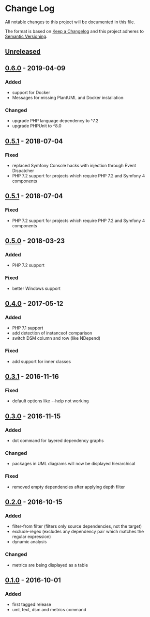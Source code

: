 # Change Log
All notable changes to this project will be documented in this file.

The format is based on [Keep a Changelog](http://keepachangelog.com/) 
and this project adheres to [Semantic Versioning](http://semver.org/).

## [Unreleased]

## [0.6.0] - 2019-04-09
### Added
 - support for Docker
 - Messages for missing PlantUML and Docker installation

### Changed
 - upgrade PHP language dependency to ^7.2
 - upgrade PHPUnit to ^8.0

## [0.5.1] - 2018-07-04
### Fixed
 - replaced Symfony Console hacks with injection through Event Dispatcher
 - PHP 7.2 support for projects which require PHP 7.2 and Symfony 4 components

## [0.5.1] - 2018-07-04
### Fixed
 - PHP 7.2 support for projects which require PHP 7.2 and Symfony 4 components

## [0.5.0] - 2018-03-23
### Added
 - PHP 7.2 support

### Fixed
 - better Windows support

## [0.4.0] - 2017-05-12
### Added
 - PHP 7.1 support
 - add detection of instanceof comparison
 - switch DSM column and row (like NDepend)

### Fixed
 - add support for inner classes

## [0.3.1] - 2016-11-16
### Fixed
 - default options like --help not working

## [0.3.0] - 2016-11-15
### Added
 - dot command for layered dependency graphs

### Changed
 - packages in UML diagrams will now be displayed hierarchical

### Fixed
 - removed empty dependencies after applying depth filter

## [0.2.0] - 2016-10-15
### Added
 - filter-from filter (filters only source dependencies, not the target)
 - exclude-regex (excludes any dependency pair which matches the regular expression)
 - dynamic analysis

### Changed
 - metrics are being displayed as a table

## [0.1.0] - 2016-10-01
### Added
 - first tagged release
 - uml, text, dsm and metrics command

[Unreleased]: https://github.com/mihaeu/dephpend/compare/0.6.0...HEAD
[0.6.0]: https://github.com/mihaeu/dephpend/compare/0.5.1...0.6.0
[0.5.1]: https://github.com/mihaeu/dephpend/compare/0.5.0...0.5.1
[0.5.0]: https://github.com/mihaeu/dephpend/compare/0.4.0...0.5.0
[0.4.0]: https://github.com/mihaeu/dephpend/compare/0.3.2...0.4.0
[0.3.2]: https://github.com/mihaeu/dephpend/compare/0.3.1...0.3.2
[0.3.1]: https://github.com/mihaeu/dephpend/compare/0.3.0...0.3.1
[0.3.0]: https://github.com/mihaeu/dephpend/compare/0.2.0...0.3.0
[0.2.0]: https://github.com/mihaeu/dephpend/compare/0.1.0...0.2.0
[0.1.0]: https://github.com/mihaeu/dephpend/compare/0549dbd...0.1.0
